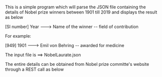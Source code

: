 This is a simple program which will parse the JSON file containing the details of Nobel prize winners between 1901 till 2019
and displays the result as below

[Sl number] Year ---> Name of the winner  -- field of contribution

For example:

[949] 1901 ---> Emil von Behring  -- awarded for medicine

The input file is ==> NobelLaurate.json

The entire details can be obtained from Nobel prize committe's website through a REST call as below

